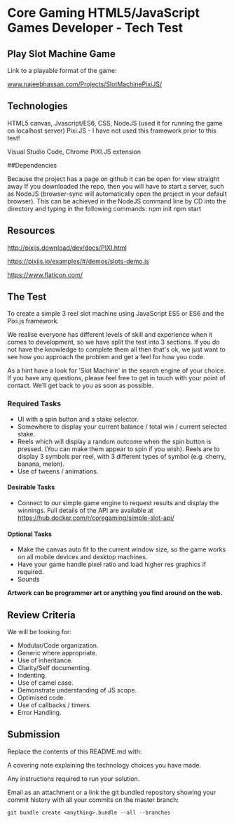 # Core Gaming HTML5/JavaScript Games Developer - Tech Test 
## Play Slot Machine Game

Link to a playable format of the game:

www.najeebhassan.com/Projects/SlotMachinePixiJS/

## Technologies

HTML5 canvas, Jvascript/ES6, CSS, NodeJS (used it for running the game on localhost server)
Pixi.JS - I have not used this framework prior to this test!

Visual Studio Code, Chrome PIXI.JS extension

##Dependencies

Because the project has a page on github it can be open for view straight away
If you downloaded the repo, then you will have to start a server, such as NodeJS (browser-sync will automatically open the project in your default browser).
This can be achieved in the NodeJS command line by CD into the directory and typing in the following commands:
npm init
npm start

## Resources

http://pixijs.download/dev/docs/PIXI.html

https://pixijs.io/examples/#/demos/slots-demo.js

https://www.flaticon.com/


## The Test 

To create a simple 3 reel slot machine using JavaScript ES5 or ES6 and the Pixi.js framework. 

We realise everyone has different levels of skill and experience when it comes to development, so we have split the test into 3 sections. If you do not have the knowledge to complete them all then that's ok, we just want to see how you approach the problem and get a feel for how you code. 

As a hint have a look for 'Slot Machine' in the search engine of your choice. If you have any questions, please feel free to get in touch with your point of contact. We’ll get back to you as soon as possible. 

### Required Tasks 

* UI with a spin button and a stake selector. 
* Somewhere to display your current balance / total win / current selected stake. 
* Reels which will display a random outcome when the spin button is pressed. (You can make them appear to spin if you wish). Reels are to display 3 symbols per reel, with 3 different types of symbol (e.g. cherry, banana, melon). 
* Use of tweens / animations. 

#### Desirable Tasks 

* Connect to our simple game engine to request results and display the winnings. Full details of the API are available at https://hub.docker.com/r/coregaming/simple-slot-api/ 

#### Optional Tasks 

* Make the canvas auto fit to the current window size, so the game works on all mobile devices and desktop machines. 
* Have your game handle pixel ratio and load higher res graphics if required. 
* Sounds

**Artwork can be programmer art or anything you find around on the web.**

## Review Criteria 

We will be looking for: 

* Modular/Code organization. 
* Generic where appropriate. 
* Use of inheritance. 
* Clarity/Self documenting.
* Indenting. 
* Use of camel case. 
* Demonstrate understanding of JS scope. 
* Optimised code. 
* Use of callbacks / timers. 
* Error Handling. 

## Submission 

Replace the contents of this README.md with: 

A covering note explaining the technology choices you have made. 

Any instructions required to run your solution. 

Email as an attachment or a link the git bundled repository showing your commit history with all your commits on the master branch: 

```
git bundle create <anything>.bundle --all --branches 
```

 
